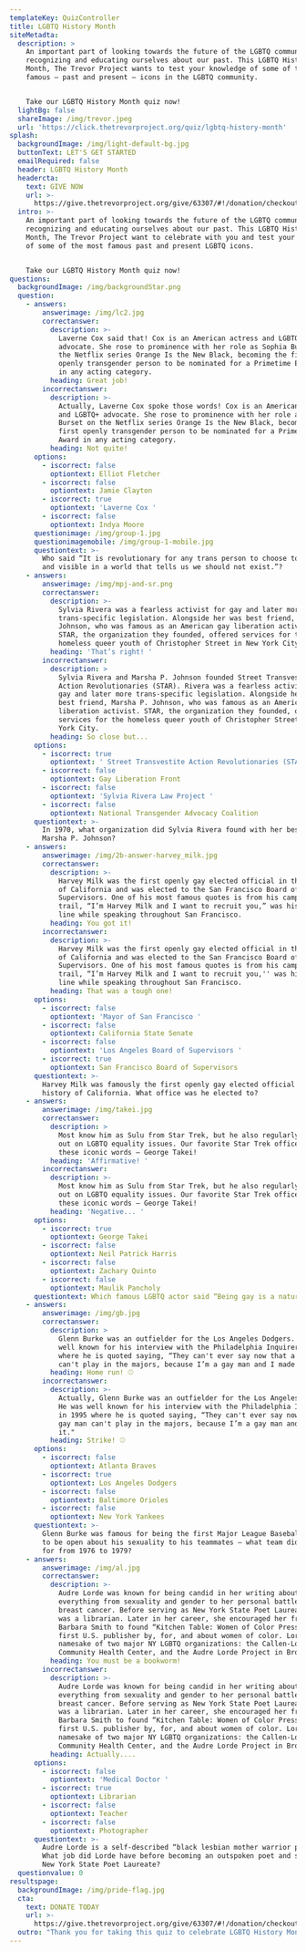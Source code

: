 ```yaml
---
templateKey: QuizController
title: LGBTQ History Month
siteMetadta:
  description: >
    An important part of looking towards the future of the LGBTQ community is
    recognizing and educating ourselves about our past. This LGBTQ History
    Month, The Trevor Project wants to test your knowledge of some of the most
    famous — past and present — icons in the LGBTQ community. 


    Take our LGBTQ History Month quiz now! 
  lightBg: false
  shareImage: /img/trevor.jpeg
  url: 'https://click.thetrevorproject.org/quiz/lgbtq-history-month'
splash:
  backgroundImage: /img/light-default-bg.jpg
  buttonText: LET'S GET STARTED
  emailRequired: false
  header: LGBTQ History Month
  headercta:
    text: GIVE NOW
    url: >-
      https://give.thetrevorproject.org/give/63307/#!/donation/checkout?c_src=CLICK&c_src2=2019LGBTQhistory
  intro: >-
    An important part of looking towards the future of the LGBTQ community is
    recognizing and educating ourselves about our past. This LGBTQ History
    Month, The Trevor Project want to celebrate with you and test your knowledge
    of some of the most famous past and present LGBTQ icons.


    Take our LGBTQ History Month quiz now!
questions:
  backgroundImage: /img/backgroundStar.png
  question:
    - answers:
        answerimage: /img/lc2.jpg
        correctanswer:
          description: >-
            Laverne Cox said that! Cox is an American actress and LGBTQ+
            advocate. She rose to prominence with her role as Sophia Burset on
            the Netflix series Orange Is the New Black, becoming the first
            openly transgender person to be nominated for a Primetime Emmy Award
            in any acting category.
          heading: Great job!
        incorrectanswer:
          description: >-
            Actually, Laverne Cox spoke those words! Cox is an American actress
            and LGBTQ+ advocate. She rose to prominence with her role as Sophia
            Burset on the Netflix series Orange Is the New Black, becoming the
            first openly transgender person to be nominated for a Primetime Emmy
            Award in any acting category.
          heading: Not quite!
      options:
        - iscorrect: false
          optiontext: Elliot Fletcher
        - iscorrect: false
          optiontext: Jamie Clayton
        - iscorrect: true
          optiontext: 'Laverne Cox '
        - iscorrect: false
          optiontext: Indya Moore
      questionimage: /img/group-1.jpg
      questionimagemobile: /img/group-1-mobile.jpg
      questiontext: >-
        Who said “It is revolutionary for any trans person to choose to be seen
        and visible in a world that tells us we should not exist.”? 
    - answers:
        answerimage: /img/mpj-and-sr.png
        correctanswer:
          description: >-
            Sylvia Rivera was a fearless activist for gay and later more
            trans-specific legislation. Alongside her was best friend, Marsha P.
            Johnson, who was famous as an American gay liberation activist.
            STAR, the organization they founded, offered services for the
            homeless queer youth of Christopher Street in New York City. 
          heading: 'That’s right! '
        incorrectanswer:
          description: >
            Sylvia Rivera and Marsha P. Johnson founded Street Transvestite
            Action Revolutionaries (STAR). Rivera was a fearless activist for
            gay and later more trans-specific legislation. Alongside her was
            best friend, Marsha P. Johnson, who was famous as an American gay
            liberation activist. STAR, the organization they founded, offered
            services for the homeless queer youth of Christopher Street in New
            York City. 
          heading: So close but...
      options:
        - iscorrect: true
          optiontext: ' Street Transvestite Action Revolutionaries (STAR)'
        - iscorrect: false
          optiontext: Gay Liberation Front
        - iscorrect: false
          optiontext: 'Sylvia Rivera Law Project '
        - iscorrect: false
          optiontext: National Transgender Advocacy Coalition
      questiontext: >-
        In 1970, what organization did Sylvia Rivera found with her best friend
        Marsha P. Johnson?
    - answers:
        answerimage: /img/2b-answer-harvey_milk.jpg
        correctanswer:
          description: >-
            Harvey Milk was the first openly gay elected official in the history
            of California and was elected to the San Francisco Board of
            Supervisors. One of his most famous quotes is from his campaign
            trail, “I’m Harvey Milk and I want to recruit you,” was his opening
            line while speaking throughout San Francisco. 
          heading: You got it!
        incorrectanswer:
          description: >-
            Harvey Milk was the first openly gay elected official in the history
            of California and was elected to the San Francisco Board of
            Supervisors. One of his most famous quotes is from his campaign
            trail, “I’m Harvey Milk and I want to recruit you,'' was his opening
            line while speaking throughout San Francisco. 
          heading: That was a tough one!
      options:
        - iscorrect: false
          optiontext: 'Mayor of San Francisco '
        - iscorrect: false
          optiontext: California State Senate
        - iscorrect: false
          optiontext: 'Los Angeles Board of Supervisors '
        - iscorrect: true
          optiontext: San Francisco Board of Supervisors
      questiontext: >-
        Harvey Milk was famously the first openly gay elected official in the
        history of California. What office was he elected to?  
    - answers:
        answerimage: /img/takei.jpg
        correctanswer:
          description: >
            Most know him as Sulu from Star Trek, but he also regularly speaks
            out on LGBTQ equality issues. Our favorite Star Trek officer spoke
            these iconic words — George Takei!  
          heading: 'Affirmative! '
        incorrectanswer:
          description: >-
            Most know him as Sulu from Star Trek, but he also regularly speaks
            out on LGBTQ equality issues. Our favorite Star Trek officer spoke
            these iconic words — George Takei!  
          heading: 'Negative... '
      options:
        - iscorrect: true
          optiontext: George Takei
        - iscorrect: false
          optiontext: Neil Patrick Harris
        - iscorrect: false
          optiontext: Zachary Quinto
        - iscorrect: false
          optiontext: Maulik Pancholy
      questiontext: Which famous LGBTQ actor said “Being gay is a natural part of who I am”?
    - answers:
        answerimage: /img/gb.jpg
        correctanswer:
          description: >
            Glenn Burke was an outfielder for the Los Angeles Dodgers. He was
            well known for his interview with the Philadelphia Inquirer in 1995
            where he is quoted saying, “They can't ever say now that a gay man
            can't play in the majors, because I’m a gay man and I made it."
          heading: Home run! ⚾
        incorrectanswer:
          description: >-
            Actually, Glenn Burke was an outfielder for the Los Angeles Dodgers.
            He was well known for his interview with the Philadelphia Inquirer
            in 1995 where he is quoted saying, “They can't ever say now that a
            gay man can't play in the majors, because I’m a gay man and I made
            it."
          heading: Strike! ⚾
      options:
        - iscorrect: false
          optiontext: Atlanta Braves
        - iscorrect: true
          optiontext: Los Angeles Dodgers
        - iscorrect: false
          optiontext: Baltimore Orioles
        - iscorrect: false
          optiontext: New York Yankees
      questiontext: >-
        Glenn Burke was famous for being the first Major League Baseball player
        to be open about his sexuality to his teammates — what team did he play
        for from 1976 to 1979? 
    - answers:
        answerimage: /img/al.jpg
        correctanswer:
          description: >-
            Audre Lorde was known for being candid in her writing about
            everything from sexuality and gender to her personal battle with
            breast cancer. Before serving as New York State Poet Laureate, she
            was a librarian. Later in her career, she encouraged her friend
            Barbara Smith to found “Kitchen Table: Women of Color Press”, the
            first U.S. publisher by, for, and about women of color. Lorde is the
            namesake of two major NY LGBTQ organizations: the Callen-Lorde
            Community Health Center, and the Audre Lorde Project in Brooklyn. 
          heading: You must be a bookworm!
        incorrectanswer:
          description: >-
            Audre Lorde was known for being candid in her writing about
            everything from sexuality and gender to her personal battle with
            breast cancer. Before serving as New York State Poet Laureate, she
            was a librarian. Later in her career, she encouraged her friend
            Barbara Smith to found “Kitchen Table: Women of Color Press”, the
            first U.S. publisher by, for, and about women of color. Lorde is the
            namesake of two major NY LGBTQ organizations: the Callen-Lorde
            Community Health Center, and the Audre Lorde Project in Brooklyn. 
          heading: Actually....
      options:
        - iscorrect: false
          optiontext: 'Medical Doctor '
        - iscorrect: true
          optiontext: Librarian
        - iscorrect: false
          optiontext: Teacher
        - iscorrect: false
          optiontext: Photographer
      questiontext: >-
        Audre Lorde is a self-described “black lesbian mother warrior poet”.
        What job did Lorde have before becoming an outspoken poet and serving as
        New York State Poet Laureate? 
  questionvalue: 0
resultspage:
  backgroundImage: /img/pride-flag.jpg
  cta:
    text: DONATE TODAY
    url: >-
      https://give.thetrevorproject.org/give/63307/#!/donation/checkout?c_src=CLICK&c_src2=2019LGBTQhistory
  outro: "Thank you for taking this quiz to celebrate LGBTQ History Month with us. We hope you were able to learn a thing or two about those who have paved the road for the future of the LGBTQ community. \n\nTo understand our history is to prepare for our future. If you would like to be a part of making the future brighter for LGBTQ youth, **please consider making a gift to The Trevor Project in honor of LGBTQ History Month today**. \U0001F3F3️‍\U0001F308"
---
```


